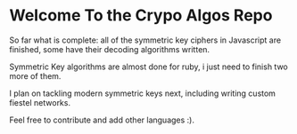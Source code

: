 # Welcome To the Crypo Algos Repo

So far what is complete: all of the symmetric key ciphers in Javascript
are finished, some have their decoding algorithms written. 

Symmetric Key algorithms are almost done for ruby, i just need to finish two more 
of them. 

I plan on tackling modern symmetric keys next, including writing custom fiestel 
networks.

Feel free to contribute and add other languages :).